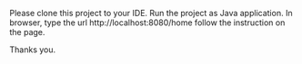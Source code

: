 Please clone this project to your IDE.
Run the project as Java application.
In browser, type the url http://localhost:8080/home
follow the instruction on the page.

Thanks you.
